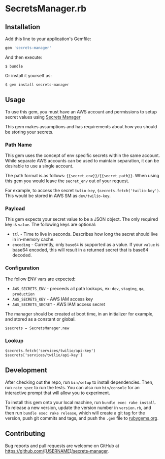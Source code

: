# SecretsManager.rb

## Installation

Add this line to your application's Gemfile:

```ruby
gem 'secrets-manager'
```

And then execute:

    $ bundle

Or install it yourself as:

    $ gem install secrets-manager

## Usage

To use this gem, you must have an AWS account and permissions to setup secret values using [Secrets Manager](https://aws.amazon.com/secrets-manager/)

This gem makes assumptions and has requirements about how you should be storing your secrets.

### Path Name
This gem uses the concept of env specific secrets within the same account. While separate AWS accounts can be used to maintain separation, it can be desirable to use a single account.

The path format is as follows: `{{secret_env}}/{{secret_path}}`. When using this gem you would leave the `secret_env` out of your request.

For example, to access the secret `twlio-key`, `$secrets.fetch('twilio-key')`. This would be stored in AWS SM as `dev/twilio-key`.

### Payload
This gem expects your secret value to be a JSON object. The only required key is `value`. The following keys are optional:
* `ttl` - Time to live in seconds. Describes how long the secret should live in in-memory cache.
* `encoding` - Currently, only `base64` is supported as a value. If your `value` is base64 encoded, this will result in a returned secret that is base64 decoded.

### Configuration
The follow ENV vars are expected:
* `AWS_SECRETS_ENV` - preceeds all path lookups, ex: `dev`, `staging`, `qa`, `production`
* `AWS_SECRETS_KEY` - AWS IAM access key
* `AWS_SECRETS_SECRET` - AWS IAM access secret

The manager should be created at boot time, in an initializer for example, and stored as a constant or global.
```
$secrets = SecretsManager.new
```

### Lookup
```
$secrets.fetch('services/twilio/api-key')
$secrets['services/twilio/api-key']
```

## Development

After checking out the repo, run `bin/setup` to install dependencies. Then, run `rake spec` to run the tests. You can also run `bin/console` for an interactive prompt that will allow you to experiment.

To install this gem onto your local machine, run `bundle exec rake install`. To release a new version, update the version number in `version.rb`, and then run `bundle exec rake release`, which will create a git tag for the version, push git commits and tags, and push the `.gem` file to [rubygems.org](https://rubygems.org).

## Contributing

Bug reports and pull requests are welcome on GitHub at https://github.com/[USERNAME]/secrets-manager.
